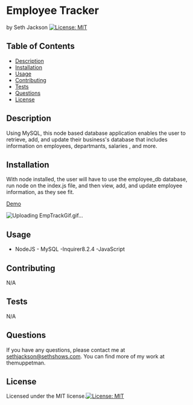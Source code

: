 # Employee Tracker
  by Seth Jackson [![License: MIT](https://img.shields.io/badge/License-MIT-yellow.svg)](https://opensource.org/licenses/MIT)  
  
  ## Table of Contents
  - [Description](#description)
  - [Installation](#installation)
  - [Usage](#usage)
  - [Contributing](#contributing)
  - [Tests](#tests)
  - [Questions](#questions)
  - [License](#license)
  
  ## Description
  Using MySQL, this node based database application enables the user to retrieve, add, and update their business's database that includes information on employees, departmants, salaries , and more.  
  
  ## Installation
  With node installed, the user will have to use the employee_db database, run node on the index.js file, and then view, add, and update employee information, as they see fit.  

  [Demo](https://youtu.be/HTZcFw8pgRk)

  ![Uploading EmpTrackGif.gif…]()


  <!-- embed gif of video -->

  
  ## Usage
  - NodeJS - MySQL -Inquirer8.2.4 -JavaScript  
  
  ## Contributing
  N/A  
  
  ## Tests
  N/A  
  
  
  ## Questions
  If you have any questions, please contact me at sethjackson@sethshows.com.
  You can find more of my work at themuppetman.
  
  ## License
  Licensed under the MIT license.[![License: MIT](https://img.shields.io/badge/License-MIT-yellow.svg)](https://opensource.org/licenses/MIT)
  
